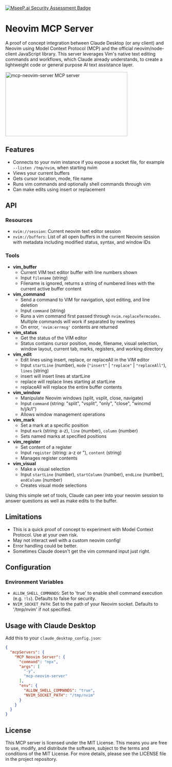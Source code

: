 [![MseeP.ai Security Assessment Badge](https://mseep.net/pr/bigcodegen-mcp-neovim-server-badge.png)](https://mseep.ai/app/bigcodegen-mcp-neovim-server)

# Neovim MCP Server

A proof of concept integration between Claude Desktop (or any client) and Neovim using Model Context Protocol (MCP) and the official neovim/node-client JavaScript library. This server leverages Vim's native text editing commands and workflows, which Claude already understands, to create a lightweight code or general purpose AI text assistance layer.

<a href="https://glama.ai/mcp/servers/s0fywdwp87"><img width="380" height="200" src="https://glama.ai/mcp/servers/s0fywdwp87/badge" alt="mcp-neovim-server MCP server" /></a>

## Features

- Connects to your nvim instance if you expose a socket file, for example `--listen /tmp/nvim`, when starting nvim
- Views your current buffers
- Gets cursor location, mode, file name
- Runs vim commands and optionally shell commands through vim
- Can make edits using insert or replacement

## API

### Resources

- `nvim://session`: Current neovim text editor session
- `nvim://buffers`: List of all open buffers in the current Neovim session with metadata including modified status, syntax, and window IDs

### Tools
- **vim_buffer**
  - Current VIM text editor buffer with line numbers shown
  - Input `filename` (string)
  - Filename is ignored, returns a string of numbered lines with the current active buffer content
- **vim_command**
  - Send a command to VIM for navigation, spot editing, and line deletion
  - Input `command` (string)
  - Runs a vim command first passed through `nvim.replaceTermcodes`. Multiple commands will work if separated by newlines
  - On error, `'nvim:errmsg'` contents are returned 
- **vim_status**
  - Get the status of the VIM editor
  - Status contains cursor position, mode, filename, visual selection, window layout, current tab, marks, registers, and working directory
- **vim_edit**
  - Edit lines using insert, replace, or replaceAll in the VIM editor
  - Input `startLine` (number), `mode` (`"insert"` | `"replace"` | `"replaceAll"`), `lines` (string)
  - insert will insert lines at startLine
  - replace will replace lines starting at startLine
  - replaceAll will replace the entire buffer contents
- **vim_window**
  - Manipulate Neovim windows (split, vsplit, close, navigate)
  - Input `command` (string: "split", "vsplit", "only", "close", "wincmd h/j/k/l")
  - Allows window management operations
- **vim_mark**
  - Set a mark at a specific position
  - Input `mark` (string: a-z), `line` (number), `column` (number)
  - Sets named marks at specified positions
- **vim_register**
  - Set content of a register
  - Input `register` (string: a-z or "), `content` (string)
  - Manages register contents
- **vim_visual**
  - Make a visual selection
  - Input `startLine` (number), `startColumn` (number), `endLine` (number), `endColumn` (number)
  - Creates visual mode selections

Using this simple set of tools, Claude can peer into your neovim session to answer questions as well as make edits to the buffer.

## Limitations

- This is a quick proof of concept to experiment with Model Context Protocol. Use at your own risk.
- May not interact well with a custom neovim config!
- Error handling could be better.
- Sometimes Claude doesn't get the vim command input just right.

## Configuration

### Environment Variables

- `ALLOW_SHELL_COMMANDS`: Set to 'true' to enable shell command execution (e.g. `!ls`). Defaults to false for security.
- `NVIM_SOCKET_PATH`: Set to the path of your Neovim socket. Defaults to '/tmp/nvim' if not specified.

## Usage with Claude Desktop
Add this to your `claude_desktop_config.json`:
```json
{
  "mcpServers": {
    "MCP Neovim Server": {
      "command": "npx",
      "args": [
        "-y",
        "mcp-neovim-server"
      ],
      "env": {
        "ALLOW_SHELL_COMMANDS": "true",
        "NVIM_SOCKET_PATH": "/tmp/nvim"
      }
    }
  }
}
```

## License

This MCP server is licensed under the MIT License. This means you are free to use, modify, and distribute the software, subject to the terms and conditions of the MIT License. For more details, please see the LICENSE file in the project repository.
